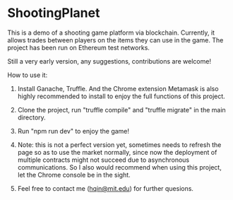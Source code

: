 # ShootingPlanet

This is a demo of a shooting game platform via blockchain. Currently, it allows trades between players on the items they can use in the game. The project has been run on Ethereum test networks.

Still a very early version, any suggestions, contributions are welcome!

How to use it:

1. Install Ganache, Truffle. And the Chrome extension Metamask is also highly recommended to install to enjoy the full functions of this project.

2. Clone the project, run "truffle compile" and "truffle migrate" in the main directory.

3. Run "npm run dev" to enjoy the game!

4. Note: this is not a perfect version yet, sometimes needs to refresh the page so as to use the market normally, since now the deployment of multiple contracts might not succeed due to asynchronous communications. So I also would recommend when using this project, let the Chrome console be in the sight.

5. Feel free to contact me (hqin@mit.edu) for further quesions.
